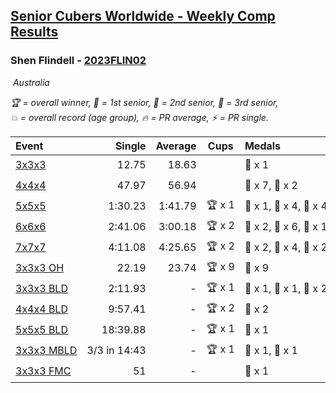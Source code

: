 <style>table {white-space: nowrap;}</style>
<link rel="stylesheet" type="text/css" href="/scw-comp/css/flags.css" />

## [Senior Cubers Worldwide - Weekly Comp Results](/scw-comp/results/)
### Shen Flindell - [2023FLIN02](https://www.worldcubeassociation.org/persons/2023FLIN02)

<i class="flag flag-AU" />&nbsp;Australia

<span style="white-space: nowrap;">🏆 = overall winner</span>, <span style="white-space: nowrap;">🥇 = 1st senior</span>, <span style="white-space: nowrap;">🥈 = 2nd senior</span>, <span style="white-space: nowrap;">🥉 = 3rd senior</span>, <span style="white-space: nowrap;">💥 = overall record (age group)</span>, <span style="white-space: nowrap;">🔥 = PR average</span>, <span style="white-space: nowrap;">⚡ = PR single</span>.

| Event | Single | Average | Cups | Medals | Achievements|
| :-- | --: | --: | :--: | :-- | :-- |
| [3x3x3](333.md) | 12.75 | 18.63 |  | 🥉 x 1 | 🔥 x 3, ⚡ x 3 |
| [4x4x4](444.md) | 47.97 | 56.94 |  | 🥈 x 7, 🥉 x 2 | 🔥 x 4, ⚡ x 3 |
| [5x5x5](555.md) | 1:30.23 | 1:41.79 | 🏆 x 1 | 🥇 x 1, 🥈 x 4, 🥉 x 4 | 💥 x 1, 🔥 x 2, ⚡ x 3 |
| [6x6x6](666.md) | 2:41.06 | 3:00.18 | 🏆 x 2 | 🥇 x 2, 🥈 x 6, 🥉 x 1 | 💥 x 2, 🔥 x 3, ⚡ x 3 |
| [7x7x7](777.md) | 4:11.08 | 4:25.65 | 🏆 x 2 | 🥇 x 2, 🥈 x 4, 🥉 x 2 | 💥 x 4, 🔥 x 4, ⚡ x 3 |
| [3x3x3 OH](333oh.md) | 22.19 | 23.74 | 🏆 x 9 | 🥇 x 9 | 💥 x 4, 🔥 x 4, ⚡ x 1 |
| [3x3x3 BLD](333bf.md) | 2:11.93 | - | 🏆 x 1 | 🥇 x 1, 🥈 x 1, 🥉 x 2 | ⚡ x 1 |
| [4x4x4 BLD](444bf.md) | 9:57.41 | - | 🏆 x 2 | 🥇 x 2 | ⚡ x 1 |
| [5x5x5 BLD](555bf.md) | 18:39.88 | - | 🏆 x 1 | 🥇 x 1 | ⚡ x 1 |
| [3x3x3 MBLD](333mbf.md) | 3/3 in 14:43 | - | 🏆 x 1 | 🥇 x 1, 🥈 x 1 | ⚡ x 1 |
| [3x3x3 FMC](333fm.md) | 51 | - |  | 🥉 x 1 | ⚡ x 1 |

<!-- Global site tag (gtag.js) - Google Analytics -->
<script async src="https://www.googletagmanager.com/gtag/js?id=UA-86348435-3"></script>
<script>window.dataLayer = window.dataLayer || []; function gtag() {dataLayer.push(arguments);} gtag('js', new Date()); gtag('config', 'UA-86348435-3');</script>
